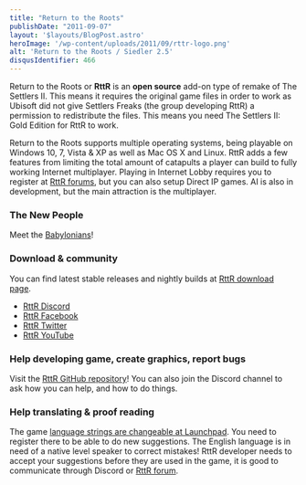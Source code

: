 ```yaml
---
title: "Return to the Roots"
publishDate: "2011-09-07"
layout: '$layouts/BlogPost.astro'
heroImage: '/wp-content/uploads/2011/09/rttr-logo.png'
alt: 'Return to the Roots / Siedler 2.5'
disqusIdentifier: 466
---
```


Return to the Roots or **RttR** is an **open source** add-on type of remake of The Settlers II. This means it requires the original game files in order to work as Ubisoft did not give Settlers Freaks (the group developing RttR) a permission to redistribute the files. This means you need The Settlers II: Gold Edition for RttR to work.

Return to the Roots supports multiple operating systems, being playable on Windows 10, 7, Vista & XP as well as Mac OS X and Linux. RttR adds a few features from limiting the total amount of catapults a player can build to fully working Internet multiplayer. Playing in Internet Lobby requires you to register at [RttR forums](https://www.rttr.info/ "The Settlers II"), but you can also setup Direct IP games. AI is also in development, but the main attraction is the multiplayer.

### The New People

Meet the [Babylonians](/return-to-the-roots/the-new-people)!

### Download & community

You can find latest stable releases and nightly builds at [RttR download page](https://www.rttr.info/index.php?com=dynamic&mod=2).

- [RttR Discord](https://discord.gg/kyTQsSx)
- [RttR Facebook](https://www.facebook.com/s25rttr)
- [RttR Twitter](https://twitter.com/s25RttR)
- [RttR YouTube](https://www.youtube.com/user/returntotheroots)

### Help developing game, create graphics, report bugs

Visit the [RttR GitHub repository](https://github.com/Return-To-The-Roots)! You can also join the Discord channel to ask how you can help, and how to do things.

### Help translating & proof reading

The game [language strings are changeable at Launchpad](https://translations.launchpad.net/s25rttr). You need to register there to be able to do new suggestions. The English language is in need of a native level speaker to correct mistakes! RttR developer needs to accept your suggestions before they are used in the game, it is good to communicate through Discord or [RttR forum](https://www.rttr.info/index.php?com=forum).
